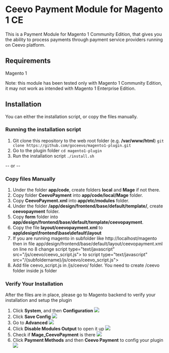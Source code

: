 # Ceevo Payment Module for Magento 1 CE

This is a Payment Module for Magento 1 Community Edition, that gives you the ability to process payments through payment service providers running on Ceevo platform.

## Requirements

Magento 1

Note: this module has been tested only with Magento 1 Community Edition, it may not work as intended with Magento 1 Enterprise Edition. 

## Installation 
You can either the installation script, or copy the files manually.

### Running the installation script
1. Git clone this repository to the web root folder (e.g. **/var/www/html**)
`git clone https://github.com/goceevo/magento1-plugin.git`
2. Go to the plugin folder
`cd magento1-plugin`
3. Run the installation script
`./install.sh`

-- or  --

### Copy files Manually
1) Under the folder **app/code**, create folders **local** and **Mage** if not there.
1) Copy folder **CeevoPayment** into **app/code/local/Mage** folder.
1) Copy **CeevoPayment.xml** into **app/etc/modules** folder.
1) Under the folder **/app/design/frontend/base/default/template/**,  create **ceevopayment** folder.
1) Copy **form** folder into **app/design/frontend/base/default/template/ceevopayment**.
1) Copy the file **layout/ceevopayment.xml** to **app\design\frontend\base\default\layout**
1) If you are running magento in subfolder like http://localhost/magento then in  file app/design/frontend/base/default/layout/ceevopayment.xml  on line no 8 change script type="text/javascript" src="/js/ceevo/ceevo_script.js"></script> to script type="text/javascript" src="/{subfoldername}/js/ceevo/ceevo_script.js"></script>
1) Add file ceevo_script.js in /js/ceevo/ folder. You need to create /ceevo folder inside js folder


### Verify Your Installation
After the files are in place, please go to Magento backend to verify your installation and setup the plugin

1. Click **System**, and then **Configuration**
![](https://raw.githubusercontent.com/goceevo/magento1-plugin/master/readme_images/magento_backend.png)
2. Click **Save Config**
![](https://raw.githubusercontent.com/goceevo/magento1-plugin/master/readme_images/save_config.png)
3. Go to **Advanced** 
![](https://raw.githubusercontent.com/goceevo/magento1-plugin/master/readme_images/Advanced_config.png)
4. Click **Disable Modules Output** to open it up
![](https://raw.githubusercontent.com/goceevo/magento1-plugin/master/readme_images/disable_modules_output.png)
5. Check if **Mage_CeevoPayment** is there
![](https://raw.githubusercontent.com/goceevo/magento1-plugin/master/readme_images/New_module.png)
6. Click **Payment Methods** and then **Ceevo Payment** to config your plugin
![](https://raw.githubusercontent.com/goceevo/magento1-plugin/master/readme_images/ceevo_payment_method.png)
